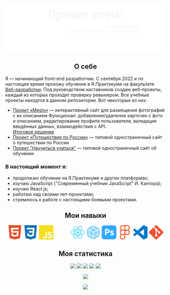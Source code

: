 <img src="./images/myBanner.svg">

<h2 align="center">О себе</h2>
<p>Я — начинающий front-end разработчик. С сентября 2022 и по настоящее время прохожу обучение в Я.Практикуме на факультете <a href="https://practicum.yandex.ru/web/">Веб-разработки</a>. Под руководством наставников создаю веб-проекты,
каждый из которых проходит проверку ревьюером. Все учебные проекты находтся в данном репозитории. Вот некоторые из них:</p> 
<ul>
 <li>
  <a href="https://github.com/MikhailSulim/mesto">Проект «Mesto»</a> — интерактивный сайт для размещения фотографий с их описанием Функционал: добавление/удаление карточек с фото и описанием, редактирование профиля пользователя, валидация введённых данных, взаимодействие с API. <br>
  <a href="https://mikhailsulim.github.io/mesto/index.html">Итоговое решение</a>
 </li>
 <li>
  <a href="https://github.com/MikhailSulim/russiantravel">Проект «Путешествие по России»</a> — типовой одностраничный сайт о путешествии по России <br>
  
 </li>
 <li>
  <a href="https://github.com/MikhailSulim/how-to-learn">Проект "Научиться учиться"</a> — типовой одностраничный сайт об обучении<br>
  
 </li>
</ul>

<h3>В настоящий момент я:</h3>
<ul>
 <li>продолжаю обучение на Я.Практикуме и других платформах;</li>
 <li>изучаю JavaScript ("Современный учебник JavaScript" И. Кантора);</li>
 <li>изучаю React.js;</li>
 <li>работаю над своими пет-проектами;</li> 
 <li>стремлюсь к работе с настоящими боевыми проектами.</li> 
</ul>

<h2 align="center">Мои навыки</h2>

 <div align="center">
 <a href="https://ru.wikipedia.org/wiki/HTML"><img width="9%" src="./images/html_logo.svg"></a>
  <a href="https://ru.wikipedia.org/wiki/CSS"><img width="9%" src="./images/css_logo.svg"></a>
  <a href="https://ru.wikipedia.org/wiki/JavaScript"><img width="9%" src="./images/js_logo.svg"></a>
  <a href="https://ru.wikipedia.org/wiki/БЭМ"><img width="9%" src="./images/bem_logo.svg"></a>
  <a href="https://ru.wikipedia.org/wiki/React"><img width="9%" src="./images/react_logo.svg"></a>
  <a href="https://ru.wikipedia.org/wiki/Webpack"><img width="9%" src="./images/webpack_logo.svg"></a>
  <a href="https://ru.wikipedia.org/wiki/Adobe_Photoshop"><img width="9%" src="./images/ps_logo.svg"></a>
  <a href="https://ru.wikipedia.org/wiki/Figma"><img width="9%" src="./images/figma_logo.svg"></a>
  <a href="https://ru.wikipedia.org/wiki/Visual_Studio_Code"><img width="9%" src="./images/vscode_logo.svg"></a>
  <a href="https://ru.wikipedia.org/wiki/Git"><img width="9%" src="./images/git_logo.svg"></a>
  </div>

<h2 align="center">Моя статистика</h2>

<!--
**MikhailSulim/MikhailSulim** is a ✨ _special_ ✨ repository because its `README.md` (this file) appears on your GitHub profile.

Here are some ideas to get you started:

- 🔭 I’m currently working on ...
- 🌱 I’m currently learning ...
- 👯 I’m looking to collaborate on ...
- 🤔 I’m looking for help with ...
- 💬 Ask me about ...
- 📫 How to reach me: ...
- 😄 Pronouns: ...
- ⚡ Fun fact: ...
-->
<div align="center">

![](https://github-profile-summary-cards.vercel.app/api/cards/profile-details?username=MikhailSulim&theme=solarized_dark)
![](https://github-profile-summary-cards.vercel.app/api/cards/most-commit-language?username=MikhailSulim&theme=solarized_dark) ![](https://github-profile-summary-cards.vercel.app/api/cards/repos-per-language?username=MikhailSulim&theme=solarized_dark)
![](https://github-profile-summary-cards.vercel.app/api/cards/stats?username=MikhailSulim&theme=solarized_dark) ![](https://github-profile-summary-cards.vercel.app/api/cards/productive-time?username=MikhailSulim&theme=solarized_dark)

<img src="https://www.codewars.com/users/Mikko_1984/badges/large">

 
 
![](https://komarev.com/ghpvc/?username=MikhailSulim)
</div>
